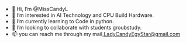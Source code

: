 - 👋 Hi, I’m @MissCandyL
- 👀 I’m interested in AI Technology and CPU Build Hardware.
- 🌱 I’m currently learning to Code in python.
- 💞️ I’m looking to collaborate with students groubstudy.
- 📫 you can reach me through my mail,LadyCandyEgyStar@gmail.com

<!---
MissCandyL/MissCandyL is a ✨ special ✨ repository because its `README.md` (this file) appears on your GitHub profile.
You can click the Preview link to take a look at your changes.
--->
